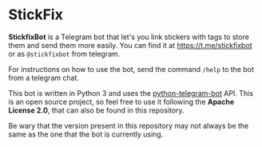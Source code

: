 # StickFix
**StickfixBot** is a Telegram bot that let's you link stickers with tags to store them and send them more easily.
You can find it at https://t.me/stickfixbot or as `@stickfixbot` from telegram.

For instructions on how to use the bot, send the command `/help` to the bot from a telegram chat.

This bot is written in Python 3 and uses the [python-telegram-bot](https://github.com/python-telegram-bot/python-telegram-bot) API.
This is an open source project, so feel free to use it following the **Apache License 2.0**, that can also be found in this repository.

Be wary that the version present in this repository may not always be the same as the one that the bot is currently using.
